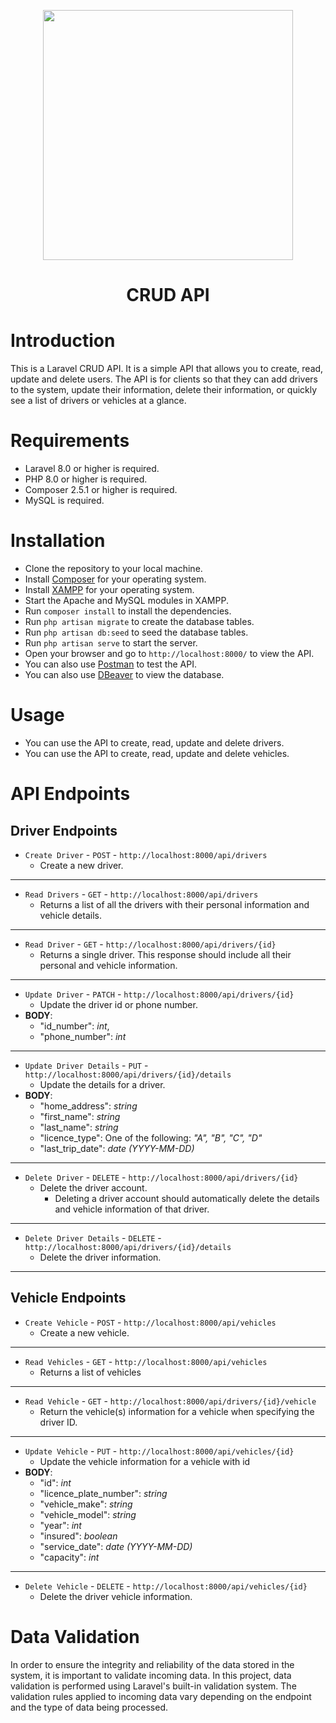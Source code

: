 <p align="center"><a href="https://laravel.com" target="_blank"><img src="https://raw.githubusercontent.com/laravel/art/master/logo-lockup/5%20SVG/2%20CMYK/1%20Full%20Color/laravel-logolockup-cmyk-red.svg" width="400"></a></p>
<h1 align="center"> CRUD API </h1>

# Introduction
This is a Laravel CRUD API. It is a simple API that allows you to create, read, update and delete users.
The API is for clients so that they can add drivers to the system, update their information, delete their information, or quickly see a list of drivers or vehicles at a glance.

# Requirements
- Laravel 8.0 or higher is required.
- PHP 8.0 or higher is required.
- Composer 2.5.1 or higher is required.
- MySQL is required.

# Installation
- Clone the repository to your local machine.
- Install [Composer](https://getcomposer.org/download/) for your operating system.
- Install [XAMPP](https://www.apachefriends.org/) for your operating system.
- Start the Apache and MySQL modules in XAMPP.
- Run `composer install` to install the dependencies.
- Run `php artisan migrate` to create the database tables.
- Run `php artisan db:seed` to seed the database tables.
- Run `php artisan serve` to start the server.
- Open your browser and go to `http://localhost:8000/` to view the API.
- You can also use [Postman](https://www.postman.com/downloads/) to test the API.
- You can also use [DBeaver](https://dbeaver.io/download/) to view the database.

# Usage
- You can use the API to create, read, update and delete drivers.
- You can use the API to create, read, update and delete vehicles.

# API Endpoints
## Driver Endpoints
- `Create Driver` - `POST` - `http://localhost:8000/api/drivers`
  - Create a new driver.
---
- `Read Drivers` - `GET` - `http://localhost:8000/api/drivers`
  - Returns a list of all the drivers with their personal information and vehicle details.
---
- `Read Driver` - `GET` - `http://localhost:8000/api/drivers/{id}`
  - Returns a single driver. This response should include all their personal and vehicle information.
---
- `Update Driver` - `PATCH` - `http://localhost:8000/api/drivers/{id}`
  - Update the driver id or phone number.
- **BODY**:
  - "id_number": _int_,
  - "phone_number": _int_
---
- `Update Driver Details` - `PUT` - `http://localhost:8000/api/drivers/{id}/details`
  - Update the details for a driver.
- **BODY**:
    - "home_address": _string_
    - "first_name": _string_
    - "last_name": _string_
    - "licence_type": One of the following: _"A", "B", "C", "D"_
    - "last_trip_date": _date (YYYY-MM-DD)_
---
- `Delete Driver` - `DELETE` - `http://localhost:8000/api/drivers/{id}`
  - Delete the driver account.
    - Deleting a driver account should automatically delete the details and vehicle information of that driver.
---
- `Delete Driver Details` - `DELETE` - `http://localhost:8000/api/drivers/{id}/details`
  - Delete the driver information.
---

## Vehicle Endpoints
- `Create Vehicle` - `POST` - `http://localhost:8000/api/vehicles`
  - Create a new vehicle.
---
- `Read Vehicles` - `GET` - `http://localhost:8000/api/vehicles`
  - Returns a list of vehicles
---
- `Read Vehicle` - `GET` - `http://localhost:8000/api/drivers/{id}/vehicle`
  - Return the vehicle(s) information for a vehicle when specifying the driver ID.
---
- `Update Vehicle` - `PUT` - `http://localhost:8000/api/vehicles/{id}`
  - Update the vehicle information for a vehicle with id
- **BODY**:
    - "id": _int_
    - "licence_plate_number": _string_
    - "vehicle_make": _string_
    - "vehicle_model": _string_
    - "year": _int_
    - "insured": _boolean_
    - "service_date": _date (YYYY-MM-DD)_
    - "capacity": _int_
---
- `Delete Vehicle` - `DELETE` - `http://localhost:8000/api/vehicles/{id}`
  - Delete the driver vehicle information.

# Data Validation
In order to ensure the integrity and reliability of the data stored in the system, it is important to validate incoming data.
In this project, data validation is performed using Laravel's built-in validation system.
The validation rules applied to incoming data vary depending on the endpoint and the type of data being processed.
